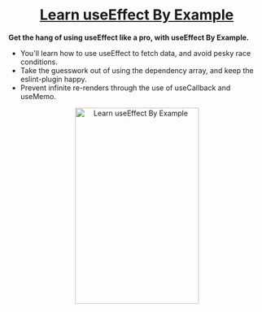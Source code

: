 <div>
  <h1 align="center"><a href="https://useeffectbyexample.com">Learn useEffect By Example</a></h1>
  <strong>
    Get the hang of using useEffect like a pro, with useEffect By Example.
  </strong>

  <ul>
    <li>
      You'll learn how to use useEffect to fetch data, and avoid pesky race conditions. 
    </li>
    <li>
      Take the guesswork out of using the dependency array, and keep the eslint-plugin happy.
    </li>
          <li>
            Prevent infinite re-renders through the use of useCallback and useMemo. 
    </li>
  </ul>

<p align="center">
  <a href="http://useeffectbyexample.com/" align="center">
    <img
      height="386px"
      width="243px"
      alt="Learn useEffect By Example"
      src="https://useeffectbyexample.com/img/useeffect-by-example-cover.png"
    />
  </a>
  </div>
</div>
